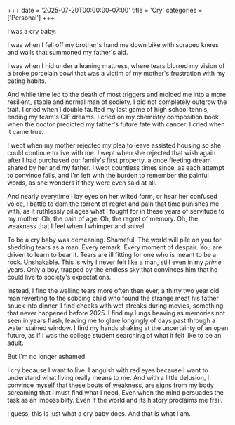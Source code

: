 +++
date = '2025-07-20T00:00:00-07:00'
title = 'Cry'
categories = ['Personal']
+++

I was a cry baby.

I was when I fell off my brother's hand me down bike with scraped knees and wails that summoned my father's aid. 

I was when I hid under a leaning mattress, where tears blurred my vision of a broke porcelain bowl that was a victim of my mother's frustration with my eating habits. 

And while time led to the death of most triggers and molded me into a more resilient, stable and normal man of society, I did not completely outgrow the trait. I cried when I double faulted my last game of high school tennis, ending my team's CIF dreams. I cried on my chemistry composition book when the doctor predicted my father's future fate with cancer. I cried when it came true.

I wept when my mother rejected my plea to leave assisted housing so she could continue to live with me. I wept when she rejected that wish again after I had purchased our family's first property, a once fleeting dream shared by her and my father. I wept countless times since, as each attempt to convince fails, and I'm left with the burden to remember the painful words, as she wonders if they were even said at all. 

And nearly everytime I lay eyes on her wilted form, or hear her confused voice, I battle to dam the torrent of regret and pain that time punishes me with, as it ruthlessly pillages what I fought for in these years of servitude to my mother. Oh, the pain of age. Oh, the regret of memory. Oh, the weakness that I feel when I whimper and snivel. 

To be a cry baby was demeaning. Shameful. The world will pile on you for shedding tears as a man. Every remark. Every moment of despair. You are driven to learn to bear it. Tears are ill fitting for one who is meant to be a rock. Unshakable. This is why I never felt like a man, still even in my *prime* years. Only a boy, trapped by the endless sky that convinces him that he could live to society's expectations.

Instead, I find the welling tears more often then ever, a thirty two year old man reverting to the sobbing child who found the strange meat his father snuck into dinner. I find cheeks with wet streaks during movies, something that never happened before 2025. I find my lungs heaving as memories not seen in years flash, leaving me to glare longingly of days past through a water stained window. I find my hands shaking at the uncertainty of an open future, as if I was the college student searching of what it felt like to be an adult. 

But I'm no longer ashamed.

I cry because I want to live. I anguish with red eyes because I want to understand what living really means to me. And with a little delusion, I convince myself that these bouts of weakness, are signs from my body screaming that I must find what I need. Even when the mind persuades the task as an impossiblity. Even if the world and its history proclaims me frail.

I guess, this is just what a cry baby does. And that is what I am.
